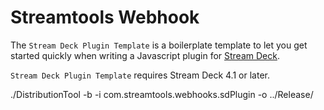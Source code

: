
# Streamtools Webhook

The `Stream Deck Plugin Template` is a boilerplate template to let you get started quickly when writing a Javascript plugin for [Stream Deck](https://developer.elgato.com/documentation/stream-deck/).

`Stream Deck Plugin Template` requires Stream Deck 4.1 or later.

./DistributionTool -b -i com.streamtools.webhooks.sdPlugin -o ../Release/
